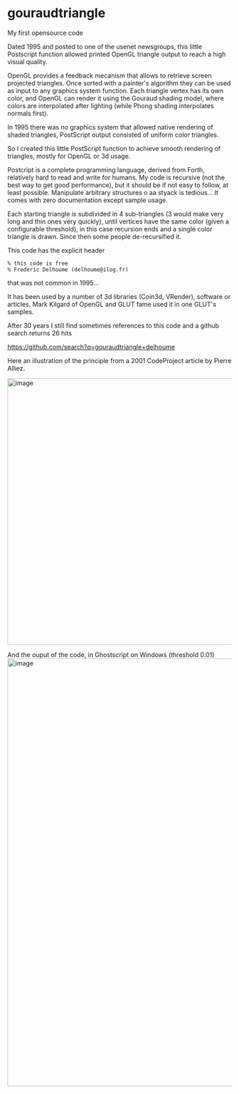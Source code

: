 # gouraudtriangle
My first opensource code

Dated 1995 and posted to one of the usenet newsgroups, this little Postscript function allowed
printed OpenGL triangle output to reach a high visual quality.

OpenGL provides a feedback mecanism that allows to retrieve screen projected triangles.
Once sorted with a painter's algorithm they can be used as input to any graphics system function.
Each triangle vertex has its own color, and OpenGL can render it using the Gouraud shading model, where colors
are interpolated  after lighting (while Phong shading interpolates normals first).

In 1995 there was no graphics system that allowed native rendering of shaded triangles, PostScript output consisted of uniform color
triangles.

So I created this little PostScript function to achieve smooth rendering of triangles, mostly for OpenGL or 3d usage.

Postcript is a complete programming language, derived from Forth, relatively hard to read and write for humans.
My code is recursive (not the best way to get good performance), but it should be if not easy to follow, at least possible.
Manipulate arbitrary structures o aa styack is tedious...
It comes with zero documentation except sample usage.

Each starting triangle is subdivided in 4 sub-triangles (3 would make very long and thin ones very quickly), until vertices have the same color
(given a configurable threshold), in this case recursion ends and a single color triangle is drawn.
Since then some people de-recursified it.


This code has the  explicit header 
```
% this code is free
% Frederic Delhoume (delhoume@ilog.fr)
```

that was not common in 1995...

It has been used by a number of 3d libraries (Coin3d, VRender), software or articles.
Mark Kilgard of OpenGL and GLUT fame used it in one GLUT's samples.

After 30 years I still find sometimes references to this code and a github search returns 26 hits

https://github.com/search?q=gouraudtriangle+delhoume


Here an illustration of the principle from a 2001 CodeProject article by Pierre Alliez.

<img width="600" height="599" alt="image" src="https://github.com/user-attachments/assets/eb31a223-d61d-407e-a0c9-00e158137213" />

And the ouput of the code, in Ghostscript on Windows (threshold 0.01)
<img width="844" height="962" alt="image" src="https://github.com/user-attachments/assets/94e581b7-10fc-466c-b263-c4336d2c52a0" />

